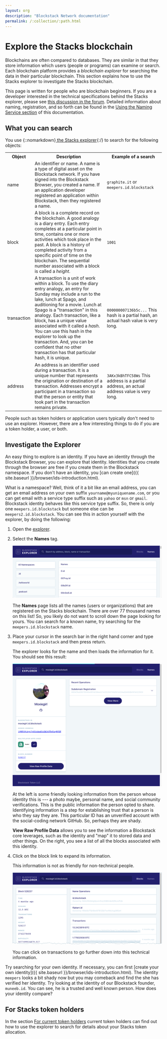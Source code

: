 ```yaml
---
layout: org
description: "Blockstack Network documentation"
permalink: /:collection/:path.html
---
```

# Explore the Stacks blockchain

Blockchains are often compared to databases. They are similar in that they store
information which users (people or programs) can examine or search. Each
blockchain platform provides a _blockchain explorer_ for searching the data in
their particular blockchain. This section explains how to use the Stacks
explorer to investigate the Stacks blockchain.

This page is written for people who are blockchain beginners. If you are a developer interested in the technical specifications behind the Stacks explorer, please see [this discussion in the forum](https://forum.blockstack.org/t/announcing-blockstack-explorer/491). Detailed information about naming, registration, and so forth can be found in the [Using the Naming Service section](https://docs.blockstack.org/core/naming/introduction.html) of this documentation.

## What you can search

You use {::nomarkdown}<a href="https://explorer.blockstack.org/" target="\_blank"> the Stacks explorer</a>{:/}  to search for the following objects:

<table class="uk-table">
  <tr>
    <th>Object</th>
    <th>Description</th>
    <th>Example of a search</th>
  </tr>
  <tr>
    <td>name</td>
    <td>An identifier or name. A name is a type of digital asset on the Blockstack network.  If you have signed into the Blockstack Browser, you created a name. If an application developer registered an application within Blockstack, then they registered a name.</td>
    <td><code>graphite.it</code> or <code>meepers.id.blockstack</code></td>
  </tr>
  <tr>
    <td>block</td>
    <td>A block is a complete record on the blockchain.  A good analogy is a diary entry. Each entry completes at a particular point in time, contains one or more activities which took place in the past. A block is a history of completed activity from a specific point of time on the blockchain. The sequential number associated with a block is called a <i>height</i>.</td>
    <td><code class="uk-text-small">1001</code></td>
  </tr>
  <tr>
    <td>transaction</td>
    <td>A transaction is a unit of work within a block. To use the diary entry analogy, an entry for Sunday may include a run to the lake, lunch at Spago, and auditioning for a movie.  Lunch at Spago is a "transaction" in this analogy. Each transaction, like a block, has a unique value associated with it called a <i>hash</i>. You can use this hash in the explorer to look up the transaction. And, you can be confident that no other transaction has that particular hash, it is unique.</td>
    <td><code>000000007136b5c...</code>
    This hash is a partial hash, an actual hash value is very long.</td>
  </tr>
  <tr>
    <td>address</td>
    <td>An address is an identifier used during a transaction. It is a unique number that represents the origination or destination of a transaction. Addresses encrypt a participant in a transaction so that the person or entity that took part in the transaction remains private.</td>
    <td><code>3AKx3kBhTFC58Ws</code> This address is a partial address, an actual address value is very long.</td>
  </tr>
</table>

People such as token holders or application users typically don't need to use an explorer. However, there are a few interesting things to do if you are a token holder, a user, or both.

## Investigate the Explorer

An easy thing to explore is an identity. If you have an identity through the
Blockstack Browser, you can explore that identity.  Identities that you create
through the browser are free if you create them in the Blockstack namespace.  If you don't have an identity, you [can create one]({{ site.baseurl }}/browser/ids-introduction.html).

What is a namespace? Well, think of it a bit like an email address, you can get
an email address on your own suffix `yourname@myuniquename.com`, or you can get
email with a service type suffix such as `yahoo` or `msn` or `gmail`.
Blockstack identity behaves like this service type suffix. So, there is only one
`meepers.id.blockstack` but someone else can be `meepers2.id.blockstack`. You
can see this in action yourself with the explorer, by doing the following:

1. Open the [explorer](https://explorer.blockstack.org/).

2. Select the **Names** tag.

   ![](images/names.png)

   The **Names** page lists all the names (users or organizations) that are registered on the Stacks blockchain. There are over 77 thousand names on this list! So, you likely do not want to scroll down the page looking for yours. You can search for a known name, try searching for the `meepers.id.blockstack` name.

3. Place your cursor in the search bar in the right hand corner and type `meepers.id.blockstack` and then press return.

   The explorer looks for the name and then loads the information for it. You should see this result:

   ![](images/identity.png)

   At the left is some friendly looking information from the person whose
   identity this is --- a photo maybe, personal name, and social community
   verifications.  This is the public information the person opted to share.
   Identifying information is a step for establishing trust that a person is who
   they say they are. This particular ID has an unverified account with the
   social-coding network GitHub. So, perhaps they are shady.

   **View Raw Profile Data** allows you to see the information a Blockstack core
   leverages, such as the identity and "map" it to stored data and other things.
   On the right, you see a list of all the blocks
   associated with this identity.

4. Click on the block link to expand its information.

    This information is not as friendly for non-technical people.

   ![](images/block-page.png)

   You can click on transactions to go further down into this technical information.


Try searching for your own identity. If necessary, you can first  [create your own identity]({{ site.baseurl }}/browser/ids-introduction.html). The identity `meepers` looks a bit shady now but you may comeback and find the she has verified her identity. Try looking at the identity of our Blockstack founder, `muneeb.id`. You can see, he is a trusted and well known person.  How does your identity compare?

## For Stacks token holders

In the section [For current token holders](tokenholders.html) current token holders can find out how to
use the explorer to search for details about your Stacks token allocation.
